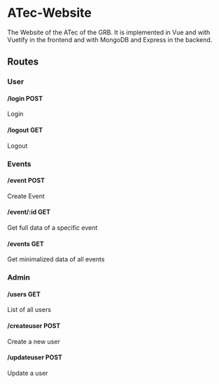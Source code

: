 # ATec-Website

The Website of the ATec of the GRB. It is implemented in Vue and with Vuetify in the frontend and with MongoDB and Express in the backend.

## Routes

### User

#### /login POST

Login

#### /logout GET

Logout

### Events

#### /event POST

Create Event

#### /event/:id GET

Get full data of a specific event

#### /events GET

Get minimalized data of all events

### Admin

#### /users GET

List of all users

#### /createuser POST

Create a new user

#### /updateuser POST

Update a user
